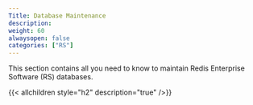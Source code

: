 ```yaml
---
Title: Database Maintenance
description:
weight: 60
alwaysopen: false
categories: ["RS"]
---
```

This section contains all you need to know to maintain Redis Enterprise Software (RS) databases.

{{< allchildren style="h2" description="true" />}}
